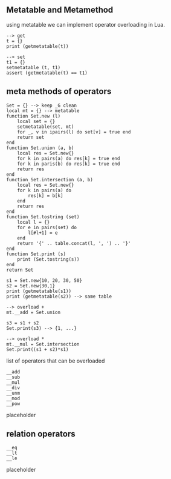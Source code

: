 ## Metatable and Metamethod
using metatable we can implement operator overloading in Lua.

```
--> get
t = {}
print (getmetatable(t))

--> set
t1 = {}
setmetatable (t, t1)
assert (getmetatable(t) == t1)
```

## meta methods of operators
```
Set = {} --> keep _G clean
local mt = {} --> metatable
function Set.new (l)
	local set = {}
	setmetatable(set, mt)
	for _, v in ipairs(l) do set[v] = true end
	return set
end
function Set.union (a, b)
	local res = Set.new{}
	for k in pairs(a) do res[k] = true end
	for k in paris(b) do res[k] = true end
	return res
end
function Set.intersection (a, b)
	local res = Set.new{}
	for k in pairs(a) do
		res[k] = b[k]
	end
	return res
end
function Set.tostring (set)
	local l = {}
	for e in pairs(set) do
		l[#l+1] = e
	end
	return '{' .. table.concat(l, ', ') .. '}'
end
function Set.print (s)
	print (Set.tostring(s))
end
return Set
```

```
s1 = Set.new{10, 20, 30, 50}
s2 = Set.new{30,1}
print (getmetatable(s1))
print (getmetatable(s2)) --> same table

--> overload +
mt.__add = Set.union

s3 = s1 + s2
Set.print(s3) --> {1, ...}

--> overload *
mt.__mul = Set.intersection
Set.print((s1 + s2)*s1)
```

list of operators that can be overloaded
```
__add
__sub
__mul
__div
__unm
__mod
__pow
```

placeholder

## relation operators
```
__eq
__lt
__le
```

placeholder
